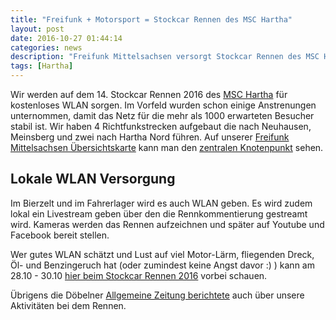 ```yaml
---
title: "Freifunk + Motorsport = Stockcar Rennen des MSC Hartha"
layout: post
date: 2016-10-27 01:44:14
categories: news
description: "Freifunk Mittelsachsen versorgt Stockcar Rennen des MSC Hartha mit kostenlosem WLAN"
tags: [Hartha]
---
```


Wir werden auf dem 14. Stockcar Rennen 2016  des [MSC Hartha](http://www.msc-harta.de) für kostenloses WLAN sorgen.
Im Vorfeld wurden schon einige Anstrenungen unternommen, damit das Netz für die mehr als 1000 erwarteten Besucher stabil ist.
Wir haben 4 Richtfunkstrecken aufgebaut die nach Neuhausen, Meinsberg und zwei nach Hartha Nord führen.
Auf unserer [Freifunk Mittelsachsen Übersichtskarte](http://karte.freifunk-mittelsachsen.de/meshviewer) kann man den
[zentralen Knotenpunkt](http://karte.freifunk-mittelsachsen.de/meshviewer/#!v:m;n:60e3279add28) sehen.

## Lokale WLAN Versorgung

Im Bierzelt und im Fahrerlager wird es auch WLAN geben. Es wird zudem lokal ein Livestream geben über den die
Rennkommentierung  gestreamt wird.
Kameras werden das Rennen aufzeichnen und später auf Youtube und Facebook bereit stellen.

Wer gutes WLAN schätzt und Lust auf viel Motor-Lärm, fliegenden Dreck, Öl- und Benzingeruch hat (oder zumindest keine Angst davor :) )
kann am 28.10 - 30.10 [hier beim Stockcar Rennen 2016](https://www.google.de/maps/place/51°05'18.9"N+12°58'17.9"E/@51.088585,12.9703376,17z)
vorbei schauen.

Übrigens die Döbelner [Allgemeine Zeitung berichtete](http://www.lvz.de/Region/Doebeln/Freies-W-Lan-zum-Harthaer-Stock-Car-Rennen) auch über unsere Aktivitäten bei dem Rennen.
